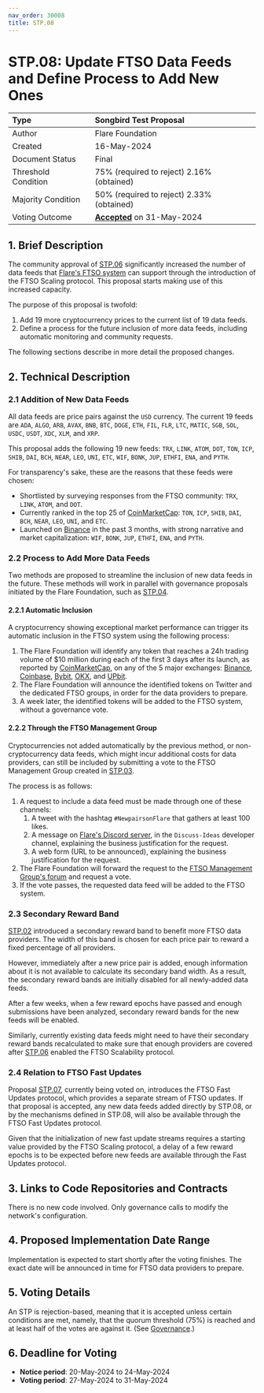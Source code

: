 ```yaml
---
nav_order: 30008
title: STP.08
---
```


# STP.08: Update FTSO Data Feeds and Define Process to Add New Ones

| Type                | Songbird Test Proposal                      |
| :------------------ | :------------------------------------------ |
| Author              | Flare Foundation                            |
| Created             | 16-May-2024                                 |
| Document Status     | Final                                       |
| Threshold Condition | 75% (required to reject) 2.16% (obtained)   |
| Majority Condition  | 50% (required to reject) 2.33% (obtained)   |
| Voting Outcome      | [**Accepted**][ProposalLink] on 31-May-2024 |

[ProposalLink]: https://portal.flare.network/proposal/view/40055455082342880642274074914243181709056532103430872681892272191633034754038?chainId=19

## 1. Brief Description

The community approval of [STP.06](./STP_6.md) significantly increased the number of data feeds that [Flare's FTSO system](https://docs.flare.network/tech/ftso) can support through the introduction of the FTSO Scaling protocol.
This proposal starts making use of this increased capacity.

The purpose of this proposal is twofold:

1. Add 19 more cryptocurrency prices to the current list of 19 data feeds.
2. Define a process for the future inclusion of more data feeds, including automatic monitoring and community requests.

The following sections describe in more detail the proposed changes.

## 2. Technical Description

### 2.1 Addition of New Data Feeds

All data feeds are price pairs against the `USD` currency.
The current 19 feeds are `ADA`, `ALGO`, `ARB`, `AVAX`, `BNB`, `BTC`, `DOGE`, `ETH`, `FIL`, `FLR`, `LTC`, `MATIC`, `SGB`, `SOL`, `USDC`, `USDT`, `XDC`, `XLM`, and `XRP`.

This proposal adds the following 19 new feeds: `TRX`, `LINK`, `ATOM`, `DOT`, `TON`, `ICP`, `SHIB`, `DAI`, `BCH`, `NEAR`, `LEO`, `UNI`, `ETC`, `WIF`, `BONK`, `JUP`, `ETHFI`, `ENA`, and `PYTH`.

For transparency's sake, these are the reasons that these feeds were chosen:

* Shortlisted by surveying responses from the FTSO community: `TRX`, `LINK`, `ATOM`, and `DOT`.
* Currently ranked in the top 25 of [CoinMarketCap](https://coinmarketcap.com): `TON`, `ICP`, `SHIB`, `DAI`, `BCH`, `NEAR`, `LEO`, `UNI`, and `ETC`.
* Launched on [Binance](https://binance.com) in the past 3 months, with strong narrative and market capitalization: `WIF`, `BONK`, `JUP`, `ETHFI`, `ENA`, and `PYTH`.

### 2.2 Process to Add More Data Feeds

Two methods are proposed to streamline the inclusion of new data feeds in the future.
These methods will work in parallel with governance proposals initiated by the Flare Foundation, such as [STP.04](./STP_4.md).

#### 2.2.1 Automatic Inclusion

A cryptocurrency showing exceptional market performance can trigger its automatic inclusion in the FTSO system using the following process:

1. The Flare Foundation will identify any token that reaches a 24h trading volume of $10 million during each of the first 3 days after its launch, as reported by [CoinMarketCap](https://coinmarketcap.com), on any of the 5 major exchanges: [Binance](https://binance.com), [Coinbase](https://coinbase.com), [Bybit](https://bybit.com), [OKX](https://okx.com), and [UPbit](https://upbit.com).
2. The Flare Foundation will announce the identified tokens on Twitter and the dedicated FTSO groups, in order for the data providers to prepare.
3. A week later, the identified tokens will be added to the FTSO system, without a governance vote.

#### 2.2.2 Through the FTSO Management Group

Cryptocurrencies not added automatically by the previous method, or non-cryptocurrency data feeds, which might incur additional costs for data providers, can still be included by submitting a vote to the FTSO Management Group created in [STP.03](./STP_3.md).

The process is as follows:

1. A request to include a data feed must be made through one of these channels:
    1. A tweet with the hashtag `#NewpairsonFlare` that gathers at least 100 likes.
    2. A message on [Flare's Discord server](https://discord.com/invite/flarenetwork), in the `Discuss-Ideas` developer channel, explaining the business justification for the request.
    3. A web form (URL to be announced), explaining the business justification for the request.
2. The Flare Foundation will forward the request to the [FTSO Management Group's forum](./STP_3.md#3-link-to-code-repository) and request a vote.
3. If the vote passes, the requested data feed will be added to the FTSO system.

### 2.3 Secondary Reward Band

[STP.02](./STP_2.md) introduced a secondary reward band to benefit more FTSO data providers. The width of this band is chosen for each price pair to reward a fixed percentage of all providers.

However, immediately after a new price pair is added, enough information about it is not available to calculate its secondary band width. As a result, the secondary reward bands are initially disabled for all newly-added data feeds.

After a few weeks, when a few reward epochs have passed and enough submissions have been analyzed, secondary reward bands for the new feeds will be enabled.

Similarly, currently existing data feeds might need to have their secondary reward bands recalculated to make sure that enough providers are covered after [STP.06](./STP_6.md) enabled the FTSO Scalability protocol.

### 2.4 Relation to FTSO Fast Updates

Proposal [STP.07](./STP_7.md), currently being voted on, introduces the FTSO Fast Updates protocol, which provides a separate stream of FTSO updates.
If that proposal is accepted, any new data feeds added directly by STP.08, or by the mechanisms defined in STP.08, will also be available through the FTSO Fast Updates protocol.

Given that the initialization of new fast update streams requires a starting value provided by the FTSO Scaling protocol, a delay of a few reward epochs is to be expected before new feeds are available through the Fast Updates protocol.

## 3. Links to Code Repositories and Contracts

There is no new code involved. Only governance calls to modify the network's configuration.

## 4. Proposed Implementation Date Range

Implementation is expected to start shortly after the voting finishes. The exact date will be announced in time for FTSO data providers to prepare.

## 5. Voting Details

An STP is rejection-based, meaning that it is accepted unless certain conditions are met, namely, that the quorum threshold (75%) is reached and at least half of the votes are against it. (See [Governance](https://docs.flare.network/tech/governance/#stps).)

## 6. Deadline for Voting

* **Notice period**: 20-May-2024 to 24-May-2024
* **Voting period**: 27-May-2024 to 31-May-2024
